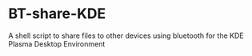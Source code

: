 # BT-share-KDE
A shell script to share files to other devices using bluetooth for the KDE Plasma Desktop Environment
